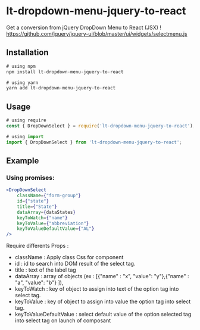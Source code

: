 # lt-dropdown-menu-jquery-to-react

Get a conversion from jQuery DropDown Menu to React (JSX) ! 
https://github.com/jquery/jquery-ui/blob/master/ui/widgets/selectmenu.js
## Installation

```js
# using npm
npm install lt-dropdown-menu-jquery-to-react

# using yarn
yarn add lt-dropdown-menu-jquery-to-react
```

## Usage

```js
# using require
const { DropDownSelect } = require('lt-dropdown-menu-jquery-to-react');

# using import
import { DropDownSelect } from 'lt-dropdown-menu-jquery-to-react';
```

## Example

### Using promises:

```jsx
<DropDownSelect
    className={"form-group"}
    id={"state"}
    title={"State"}
    dataArray={dataStates}
    keyToWatch={"name"}
    keyToValue={"abbreviation"}
    keyToValueDefaultValue={"AL"}
/>
```
Require differents Props : 
- className : Apply class Css for component
- id : id to search into DOM result of the select tag.
- title : text of the label tag
- dataArray : array of objects (ex : [{"name" : "x", "value": "y"},{"name" : "a", "value": "b"} ]), 
- keyToWatch : key of object to assign into text of the option tag into select tag.
- keyToValue : key of object to assign into value the option tag into select tag. 
- keyToValueDefaultValue : select default value of the option selected tag into select tag on launch of composant
